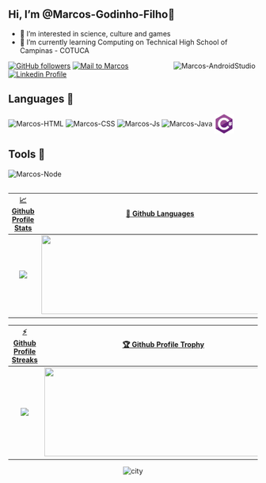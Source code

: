 ## Hi, I’m @Marcos-Godinho-Filho👋


- 👀 I’m interested in science, culture and games
- 🌱 I’m currently learning Computing on Technical High School of Campinas - COTUCA

<!---
Marcos-Godinho-Filho/Marcos-Godinho-Filho is a ✨ special ✨ repository because its `README.md` (this file) appears on your GitHub profile.
You can click the Preview link to take a look at your changes.
--->

<img src="https://user-images.githubusercontent.com/113925560/192182516-3ef83a7a-f11c-4cb6-8f47-aab224549002.png" align=
"right" alt="Marcos-AndroidStudio" width="170">

[<img alt="GitHub followers" src="https://img.shields.io/github/followers/Marcos-Godinho-Filho?label=Follow&style=social" height="22" title="Follow me"/>][github]
[<img alt="Mail to Marcos" src="https://img.shields.io/badge/-Gmail-c14438?style=flat&logo=Gmail&logoColor=white" height="22" title="mcvsk.filho@gmail.com" />][email]
[<img alt="Linkedin Profile" src="https://img.shields.io/badge/-LinkedIn-0077B5?style=flat-square&logo=linkedin&link=https://www.linkedin.com/in/marcos-godinho-filho-78b533256/" height="22" title="marcos-godinho-filho" />][linkedin] 

[github]: https://github.com/Marcos-Godinho-Filho
[email]: mailto:mcvsk.filho@gmail.com
[linkedin]:https://www.linkedin.com/in/marcos-godinho-filho-78b533256/


## Languages 👾

<div style="display: inline_block"> 

  <img align="center" alt="Marcos-HTML" width="40" src="https://cdn.jsdelivr.net/gh/devicons/devicon/icons/html5/html5-original.svg">
  <img align="center" alt="Marcos-CSS" width="40" src="https://cdn.jsdelivr.net/gh/devicons/devicon/icons/css3/css3-original.svg">
  <img align="center" alt="Marcos-Js" width="40" src="https://img.icons8.com/color/240/000000/javascript.png">
  <img align="center" alt="Marcos-Java" width="40" src="https://cdn.jsdelivr.net/gh/devicons/devicon/icons/java/java-original-wordmark.svg">
  <img align="center" alt="Marcos-CSharp" width="40" src="https://raw.githubusercontent.com/devicons/devicon/master/icons/csharp/csharp-original.svg">
 
</div>

## Tools 🔧

<div style="display: inline_block"> 
  <img align="center" alt="Marcos-Node" width="40" src="https://img.icons8.com/color/240/000000/nodejs.png">
</div>

##

| [📈 Github Profile Stats](https://github.com/Marcos-Godinho-Filho/github-readme-stats#github-stats-card) | [📓 Github Languages](https://github.com/Marcos-Godinho-Filho/github-readme-stats#top-languages-card) |
| :---: | :---: |
| <img height="180" src="https://github-readme-stats.vercel.app/api?username=Marcos-Godinho-Filho&show_icons=true&theme=radical" /> | <img height="160" width="480"  src="https://github-readme-stats.vercel.app/api/top-langs/?username=Marcos-Godinho-Filho&theme=radical&layout=compact" />  |

| [⚡️ Github Profile Streaks](https://github.com/DenverCoder1/github-readme-streak-stats#github-readme-streak-stats) | [🏆 Github Profile Trophy](https://github.com/ryo-ma/github-profile-trophy#github-profile-trophy)
| :---: | :---: |
| <img height="180" src="https://github-readme-streak-stats.herokuapp.com?user=Marcos-Godinho-Filho&theme=radical&date_format=M%20j%5B%2C%20Y%5D&ring=DD0000&currStreakNum=DDC900&fire=DD0000&currStreakLabel=DDC900&sideLabels=00DDD6" /> | <img height="180" width="480" src="https://github-profile-trophy.vercel.app/?username=Marcos-Godinho-Filho&theme=radical&row=2&column=5&margin-w=30&margin-h=30&rank=SECRET,SSS,SS,S,AAA,AA,A,B,C" /> |

<div align="center">
  
![city](https://user-images.githubusercontent.com/113925560/192293401-f674b4d4-b0f6-4561-a18d-1c542cc65506.gif)

</div>
